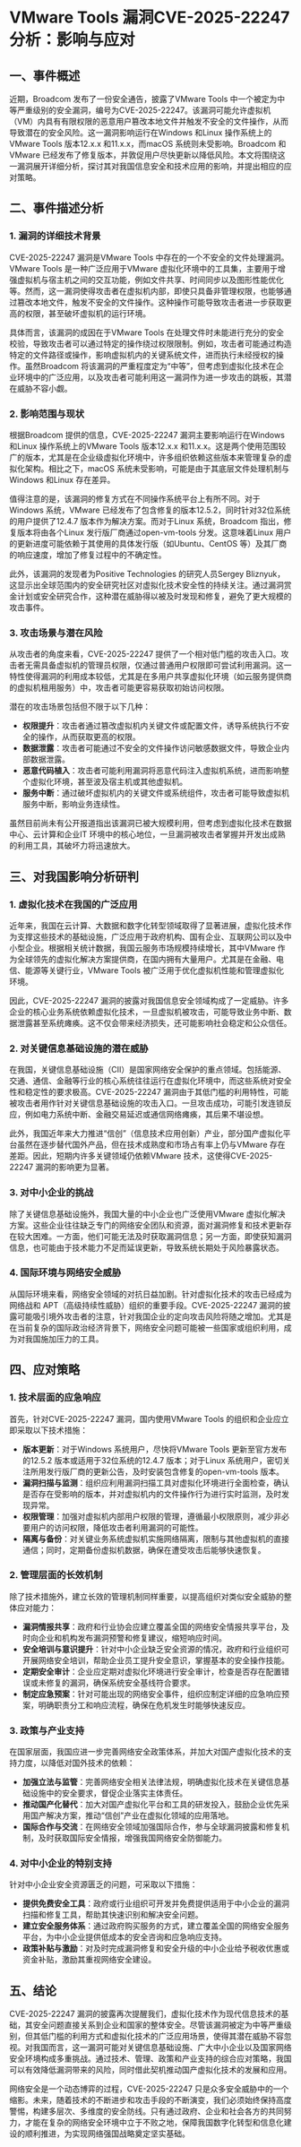 # VMware Tools 漏洞CVE-2025-22247分析：影响与应对

## 一、事件概述

近期，Broadcom 发布了一份安全通告，披露了VMware Tools 中一个被定为中等严重级别的安全漏洞，编号为CVE-2025-22247。该漏洞可能允许虚拟机（VM）内具有有限权限的恶意用户篡改本地文件并触发不安全的文件操作，从而导致潜在的安全风险。这一漏洞影响运行在Windows 和Linux 操作系统上的VMware Tools 版本12.x.x 和11.x.x，而macOS 系统则未受影响。Broadcom 和VMware 已经发布了修复版本，并敦促用户尽快更新以降低风险。本文将围绕这一漏洞展开详细分析，探讨其对我国信息安全和技术应用的影响，并提出相应的应对策略。

## 二、事件描述分析

### 1. 漏洞的详细技术背景

CVE-2025-22247 漏洞是VMware Tools 中存在的一个不安全的文件处理漏洞。VMware Tools 是一种广泛应用于VMware 虚拟化环境中的工具集，主要用于增强虚拟机与宿主机之间的交互功能，例如文件共享、时间同步以及图形性能优化等。然而，这一漏洞使得攻击者在虚拟机内部，即使只具备非管理权限，也能够通过篡改本地文件，触发不安全的文件操作。这种操作可能导致攻击者进一步获取更高的权限，甚至破坏虚拟机的运行环境。

具体而言，该漏洞的成因在于VMware Tools 在处理文件时未能进行充分的安全校验，导致攻击者可以通过特定的操作绕过权限限制。例如，攻击者可能通过构造特定的文件路径或操作，影响虚拟机内的关键系统文件，进而执行未经授权的操作。虽然Broadcom 将该漏洞的严重程度定为“中等”，但考虑到虚拟化技术在企业环境中的广泛应用，以及攻击者可能利用这一漏洞作为进一步攻击的跳板，其潜在威胁不容小觑。

### 2. 影响范围与现状

根据Broadcom 提供的信息，CVE-2025-22247 漏洞主要影响运行在Windows 和Linux 操作系统上的VMware Tools 版本12.x.x 和11.x.x。这是两个使用范围较广的版本，尤其是在企业级虚拟化环境中，许多组织依赖这些版本来管理复杂的虚拟化架构。相比之下，macOS 系统未受影响，可能是由于其底层文件处理机制与Windows 和Linux 存在差异。

值得注意的是，该漏洞的修复方式在不同操作系统平台上有所不同。对于Windows 系统，VMware 已经发布了包含修复的版本12.5.2，同时针对32位系统的用户提供了12.4.7 版本作为解决方案。而对于Linux 系统，Broadcom 指出，修复版本将由各个Linux 发行版厂商通过open-vm-tools 分发。这意味着Linux 用户的更新进度可能依赖于其使用的具体发行版（如Ubuntu、CentOS 等）及其厂商的响应速度，增加了修复过程中的不确定性。

此外，该漏洞的发现者为Positive Technologies 的研究人员Sergey Bliznyuk，这显示出全球范围内的安全研究社区对虚拟化技术安全性的持续关注。通过漏洞赏金计划或安全研究合作，这种潜在威胁得以被及时发现和修复，避免了更大规模的攻击事件。

### 3. 攻击场景与潜在风险

从攻击者的角度来看，CVE-2025-22247 提供了一个相对低门槛的攻击入口。攻击者无需具备虚拟机的管理员权限，仅通过普通用户权限即可尝试利用漏洞。这一特性使得漏洞的利用成本较低，尤其是在多用户共享虚拟化环境（如云服务提供商的虚拟机租用服务）中，攻击者可能更容易获取初始访问权限。

潜在的攻击场景包括但不限于以下几种：

- **权限提升**：攻击者通过篡改虚拟机内关键文件或配置文件，诱导系统执行不安全的操作，从而获取更高的权限。
- **数据泄露**：攻击者可能通过不安全的文件操作访问敏感数据文件，导致企业内部数据泄露。
- **恶意代码植入**：攻击者可能利用漏洞将恶意代码注入虚拟机系统，进而影响整个虚拟化环境，甚至波及宿主机或其他虚拟机。
- **服务中断**：通过破坏虚拟机内的关键文件或系统组件，攻击者可能导致虚拟机服务中断，影响业务连续性。

虽然目前尚未有公开报道指出该漏洞已被大规模利用，但考虑到虚拟化技术在数据中心、云计算和企业IT 环境中的核心地位，一旦漏洞被攻击者掌握并开发出成熟的利用工具，其破坏力将迅速放大。

## 三、对我国影响分析研判

### 1. 虚拟化技术在我国的广泛应用

近年来，我国在云计算、大数据和数字化转型领域取得了显著进展，虚拟化技术作为支撑这些技术的基础设施，广泛应用于政府机构、国有企业、互联网公司以及中小型企业。根据相关统计数据，我国云服务市场规模持续增长，其中VMware 作为全球领先的虚拟化解决方案提供商，在国内拥有大量用户。尤其是在金融、电信、能源等关键行业，VMware Tools 被广泛用于优化虚拟机性能和管理虚拟化环境。

因此，CVE-2025-22247 漏洞的披露对我国信息安全领域构成了一定威胁。许多企业的核心业务系统依赖虚拟化技术，一旦虚拟机被攻击，可能导致业务中断、数据泄露甚至系统瘫痪。这不仅会带来经济损失，还可能影响社会稳定和公众信任。

### 2. 对关键信息基础设施的潜在威胁

在我国，关键信息基础设施（CII）是国家网络安全保护的重点领域。包括能源、交通、通信、金融等行业的核心系统往往运行在虚拟化环境中，而这些系统对安全性和稳定性的要求极高。CVE-2025-22247 漏洞由于其低门槛的利用特性，可能被攻击者用作针对关键信息基础设施的攻击入口。一旦攻击成功，可能引发连锁反应，例如电力系统中断、金融交易延迟或通信网络瘫痪，其后果不堪设想。

此外，我国近年来大力推进“信创”（信息技术应用创新）产业，部分国产虚拟化平台虽然在逐步替代国外产品，但在技术成熟度和市场占有率上仍与VMware 存在差距。因此，短期内许多关键领域仍依赖VMware 技术，这使得CVE-2025-22247 漏洞的影响更为显著。

### 3. 对中小企业的挑战

除了关键信息基础设施外，我国大量的中小企业也广泛使用VMware 虚拟化解决方案。这些企业往往缺乏专门的网络安全团队和资源，面对漏洞修复和技术更新存在较大困难。一方面，他们可能无法及时获取漏洞信息；另一方面，即使获知漏洞信息，也可能由于技术能力不足而延误更新，导致系统长期处于风险暴露状态。

### 4. 国际环境与网络安全威胁

从国际环境来看，网络安全领域的对抗日益加剧。针对虚拟化技术的攻击已经成为网络战和 APT（高级持续性威胁）组织的重要手段。CVE-2025-22247 漏洞的披露可能吸引境外攻击者的注意，针对我国企业的定向攻击风险将随之增加。尤其是在当前复杂的国际政治经济背景下，网络安全问题可能被一些国家或组织利用，成为对我国施加压力的工具。

## 四、应对策略

### 1. 技术层面的应急响应

首先，针对CVE-2025-22247 漏洞，国内使用VMware Tools 的组织和企业应立即采取以下技术措施：

- **版本更新**：对于Windows 系统用户，尽快将VMware Tools 更新至官方发布的12.5.2 版本或适用于32位系统的12.4.7 版本；对于Linux 系统用户，密切关注所用发行版厂商的更新公告，及时安装包含修复的open-vm-tools 版本。
- **漏洞扫描与监测**：组织应利用漏洞扫描工具对虚拟化环境进行全面检查，确认是否存在受影响的版本，并对虚拟机内的文件操作行为进行实时监测，及时发现异常。
- **权限管理**：加强对虚拟机内部用户权限的管理，遵循最小权限原则，减少非必要用户的访问权限，降低攻击者利用漏洞的可能性。
- **隔离与备份**：对关键业务系统虚拟机实施网络隔离，限制与其他虚拟机的直接通信；同时，定期备份虚拟机数据，确保在遭受攻击后能够快速恢复。

### 2. 管理层面的长效机制

除了技术措施外，建立长效的管理机制同样重要，以提高组织对类似安全威胁的整体应对能力：

- **漏洞情报共享**：政府和行业协会应建立覆盖全国的网络安全情报共享平台，及时向企业和机构发布漏洞预警和修复建议，缩短响应时间。
- **安全培训与意识提升**：针对中小企业缺乏安全资源的情况，政府和行业组织可开展网络安全培训，帮助企业员工提升安全意识，掌握基本的安全操作技能。
- **定期安全审计**：企业应定期对虚拟化环境进行安全审计，检查是否存在配置错误或未修复的漏洞，确保系统安全基线符合要求。
- **制定应急预案**：针对可能出现的网络安全事件，组织应制定详细的应急响应预案，明确职责分工和响应流程，确保在危机发生时能够快速反应。

### 3. 政策与产业支持

在国家层面，我国应进一步完善网络安全政策体系，并加大对国产虚拟化技术的支持力度，以降低对国外技术的依赖：

- **加强立法与监管**：完善网络安全相关法律法规，明确虚拟化技术在关键信息基础设施中的安全要求，督促企业落实主体责任。
- **推动国产化替代**：加大对国产虚拟化平台和工具的研发投入，鼓励企业优先采用国产解决方案，推动“信创”产业在虚拟化领域的应用落地。
- **国际合作与交流**：在网络安全领域加强国际合作，参与全球漏洞披露和修复机制，及时获取国际安全情报，增强我国网络安全防御能力。

### 4. 对中小企业的特别支持

针对中小企业安全资源匮乏的问题，可采取以下措施：

- **提供免费安全工具**：政府或行业组织可开发并免费提供适用于中小企业的漏洞扫描和修复工具，帮助其快速识别和解决安全问题。
- **建立安全服务体系**：通过政府购买服务的方式，建立覆盖全国的网络安全服务平台，为中小企业提供低成本的安全咨询和应急响应支持。
- **政策补贴与激励**：对及时完成漏洞修复和安全升级的中小企业给予税收优惠或资金补贴，激励其重视网络安全建设。

## 五、结论

CVE-2025-22247 漏洞的披露再次提醒我们，虚拟化技术作为现代信息技术的基础，其安全问题直接关系到企业和国家的整体安全。尽管该漏洞被定为中等严重级别，但其低门槛的利用方式和虚拟化技术的广泛应用场景，使得其潜在威胁不容忽视。对我国而言，这一漏洞可能对关键信息基础设施、广大中小企业以及国家网络安全环境构成多重挑战。通过技术、管理、政策和产业支持的综合应对策略，我国可以有效降低漏洞带来的风险，同时借此契机推动国产虚拟化技术的发展和应用。

网络安全是一个动态博弈的过程，CVE-2025-22247 只是众多安全威胁中的一个缩影。未来，随着技术的不断进步和攻击手段的不断演变，我们必须始终保持高度警惕，构建多层次、多维度的安全防线。只有通过政府、企业和社会各方的共同努力，才能在复杂的网络安全环境中立于不败之地，保障我国数字化转型和信息化建设的顺利推进，为实现网络强国战略奠定坚实基础。